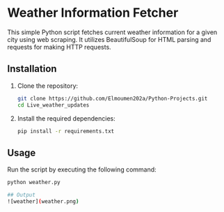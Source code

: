 # Weather Information Fetcher

This simple Python script fetches current weather information for a given city using web scraping. It utilizes BeautifulSoup for HTML parsing and requests for making HTTP requests.

## Installation

1. Clone the repository:

    ```bash
    git clone https://github.com/Elmoumen202a/Python-Projects.git
    cd Live_weather_updates
    ```

2. Install the required dependencies:

    ```bash
    pip install -r requirements.txt
    ```

## Usage

Run the script by executing the following command:

```bash
python weather.py

## Output
![weather](weather.png)

